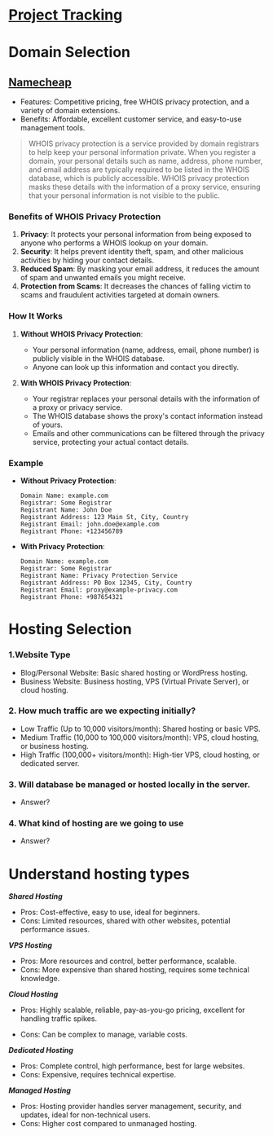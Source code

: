 # [Project Tracking](https://docs.google.com/spreadsheets/d/131K3P8McZfeCX3KSSouE4bisebH_VpHEqBCWXJ9CHT0/edit?gid=0#gid=0)

# Domain Selection

## [Namecheap](https://www.namecheap.com/)

-   Features: Competitive pricing, free WHOIS privacy protection, and a variety of domain extensions.
-   Benefits: Affordable, excellent customer service, and easy-to-use management tools.

> WHOIS privacy protection is a service provided by domain registrars to help keep your personal information private. When you register a domain, your personal details such as name, address, phone number, and email address are typically required to be listed in the WHOIS database, which is publicly accessible. WHOIS privacy protection masks these details with the information of a proxy service, ensuring that your personal information is not visible to the public.

### Benefits of WHOIS Privacy Protection

1. **Privacy**: It protects your personal information from being exposed to anyone who performs a WHOIS lookup on your domain.
2. **Security**: It helps prevent identity theft, spam, and other malicious activities by hiding your contact details.
3. **Reduced Spam**: By masking your email address, it reduces the amount of spam and unwanted emails you might receive.
4. **Protection from Scams**: It decreases the chances of falling victim to scams and fraudulent activities targeted at domain owners.

### How It Works

1. **Without WHOIS Privacy Protection**:

    - Your personal information (name, address, email, phone number) is publicly visible in the WHOIS database.
    - Anyone can look up this information and contact you directly.

2. **With WHOIS Privacy Protection**:
    - Your registrar replaces your personal details with the information of a proxy or privacy service.
    - The WHOIS database shows the proxy's contact information instead of yours.
    - Emails and other communications can be filtered through the privacy service, protecting your actual contact details.

### Example

-   **Without Privacy Protection**:

    ```
    Domain Name: example.com
    Registrar: Some Registrar
    Registrant Name: John Doe
    Registrant Address: 123 Main St, City, Country
    Registrant Email: john.doe@example.com
    Registrant Phone: +123456789
    ```

-   **With Privacy Protection**:
    ```
    Domain Name: example.com
    Registrar: Some Registrar
    Registrant Name: Privacy Protection Service
    Registrant Address: PO Box 12345, City, Country
    Registrant Email: proxy@example-privacy.com
    Registrant Phone: +987654321
    ```

# Hosting Selection

### 1.Website Type

-   Blog/Personal Website: Basic shared hosting or WordPress hosting.
-   Business Website: Business hosting, VPS (Virtual Private Server), or cloud hosting.

### 2. How much traffic are we expecting initially?

-   Low Traffic (Up to 10,000 visitors/month): Shared hosting or basic VPS.
-   Medium Traffic (10,000 to 100,000 visitors/month): VPS, cloud hosting, or business hosting.
-   High Traffic (100,000+ visitors/month): High-tier VPS, cloud hosting, or dedicated server.

### 3. Will database be managed or hosted locally in the server.

-   Answer?

### 4. What kind of hosting are we going to use

-   Answer?

# Understand hosting types

**_Shared Hosting_**

-   Pros: Cost-effective, easy to use, ideal for beginners.
-   Cons: Limited resources, shared with other websites, potential performance issues.

**_VPS Hosting_**

-   Pros: More resources and control, better performance, scalable.
-   Cons: More expensive than shared hosting, requires some technical knowledge.

**_Cloud Hosting_**

-   Pros: Highly scalable, reliable, pay-as-you-go pricing, excellent for handling traffic spikes.

-   Cons: Can be complex to manage, variable costs.

**_Dedicated Hosting_**

-   Pros: Complete control, high performance, best for large websites.
-   Cons: Expensive, requires technical expertise.

**_Managed Hosting_**

-   Pros: Hosting provider handles server management, security, and updates, ideal for non-technical users.
-   Cons: Higher cost compared to unmanaged hosting.

<!-- if data is uploaded and removed does the quota get affected for removed data? -->
